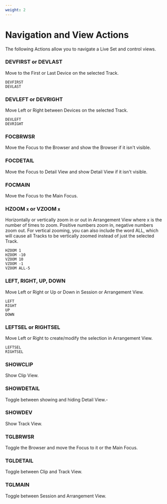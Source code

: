 ```yaml
---
weight: 2
---
```


# Navigation and View Actions

The following Actions allow you to navigate a Live Set and control views.

### DEVFIRST or DEVLAST

Move to the First or Last Device on the selected Track. 

```
DEVFIRST
DEVLAST
```

### DEVLEFT or DEVRIGHT

Move Left or Right between Devices on the selected Track.

```
DEVLEFT
DEVRIGHT
```

### FOCBRWSR

Move the Focus to the Browser and show the Browser if it isn't visible.

### FOCDETAIL

Move the Focus to Detail View and show Detail View if it isn't visible.

### FOCMAIN

Move the Focus to the Main Focus.

### HZOOM `x` or VZOOM `x`

Horizontally or vertically zoom in or out in Arrangement View where x is the number of times to zoom. Positive numbers zoom in, negative numbers zoom out. For vertical zooming, you can also include the word ALL, which will cause all Tracks to be vertically zoomed instead of just the selected Track.

```
HZOOM 1
HZOOM -10
VZOOM 10 
VZOOM -1
VZOOM ALL-5
```

### LEFT, RIGHT, UP, DOWN

Move Left or Right or Up or Down in Session or Arrangement View.

```
LEFT
RIGHT
UP
DOWN
```

### LEFTSEL or RIGHTSEL

Move Left or Right to create/modify the selection in Arrangement View. 

```
LEFTSEL
RIGHTSEL
```

### SHOWCLIP

Show Clip View.

### SHOWDETAIL

Toggle between showing and hiding Detail View.-

### SHOWDEV

Show Track View.

### TGLBRWSR

Toggle the Browser and move the Focus to it or the Main Focus.

### TGLDETAIL

Toggle between Clip and Track View.

### TGLMAIN

Toggle between Session and Arrangement View.







